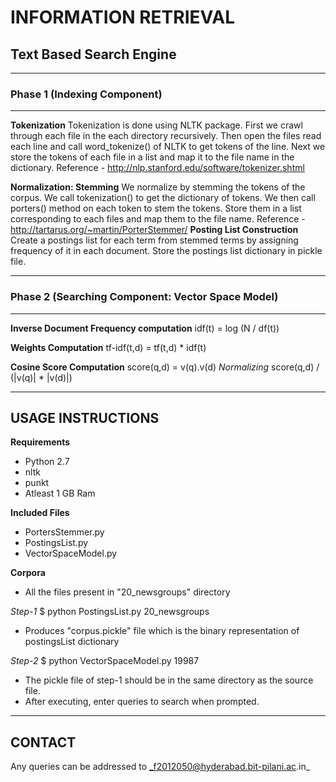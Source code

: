 #	INFORMATION RETRIEVAL
##	Text Based Search Engine

--------------------------------
###	Phase 1 (Indexing Component)
--------------------------------

**Tokenization**
    Tokenization is done using NLTK package. First we crawl through each file in the each directory recursively. Then open the files read each line and call word_tokenize() of NLTK to get tokens of the line. Next we store the tokens of each file in a list and map it to the file name in the dictionary.
    Reference - http://nlp.stanford.edu/software/tokenizer.shtml

**Normalization: Stemming**
    We normalize by stemming the tokens of the corpus. We call tokenization() to get the dictionary of tokens. We then call porters() method on each token to stem the tokens. Store them in a list corresponding to each files and map them to the file name.
    Reference - http://tartarus.org/~martin/PorterStemmer/
**Posting List Construction**
    Create a postings list for each term from stemmed terms by assigning frequency of it in each document. Store the postings list dictionary in pickle file.
    
-----------------------------------------------------
###	Phase 2 (Searching Component: Vector Space Model)
-----------------------------------------------------

**Inverse Document Frequency computation**
    idf(t) = log (N / df(t))
    
**Weights Computation**
    tf-idf(t,d) = tf(t,d) * idf(t)
    
**Cosine Score Computation**
    score(q,d) = v(q).v(d)
*Normalizing*
    score(q,d) / (|v(q)| * |v(d)|)
    
----------------------
**USAGE INSTRUCTIONS**
----------------------

**Requirements**
- Python 2.7
- nltk 
- punkt
- Atleast 1 GB Ram

**Included Files**
- PortersStemmer.py
- PostingsList.py
- VectorSpaceModel.py

**Corpora**
- All the files present in "20_newsgroups" directory

*Step-1*
$ python PostingsList.py 20_newsgroups
- Produces "corpus.pickle" file which is the binary representation of postingsList dictionary

*Step-2*
$ python VectorSpaceModel.py 19987
- The pickle file of step-1 should be in the same directory as the source file.
- After executing, enter queries to search when prompted.

-----------
**CONTACT**
-----------

Any queries can be addressed to _f2012050@hyderabad.bit-pilani.ac.in_
